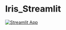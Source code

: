 # Iris_Streamlit

[![Streamlit App](https://static.streamlit.io/badges/streamlit_badge_black_white.svg)](https://iristreamlit.herokuapp.com/)